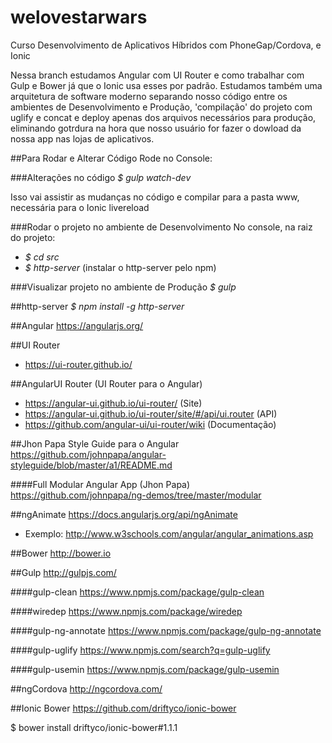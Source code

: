 # welovestarwars
Curso Desenvolvimento de Aplicativos Híbridos com PhoneGap/Cordova, e Ionic

Nessa branch estudamos Angular com UI Router e como trabalhar com Gulp e Bower já que o Ionic usa esses por padrão.
Estudamos também uma arquitetura de software moderno separando nosso código entre os ambientes de Desenvolvimento e Produção, 'compilação' do projeto com uglify e concat e deploy apenas dos arquivos necessários para produção, eliminando gotrdura na hora que nosso usuário for fazer o dowload da nossa app nas lojas de aplicativos.

##Para Rodar e Alterar Código
Rode no Console:

###Alterações no código 
_$ gulp watch-dev_

Isso vai assistir as mudanças no código e compilar para a pasta www, necessária para o Ionic livereload

###Rodar o projeto no ambiente de Desenvolvimento
No console, na raiz do projeto:
- _$ cd src_ 
- _$ http-server_ (instalar o http-server pelo npm)

###Visualizar projeto no ambiente de Produção
_$ gulp_

##http-server
_$ npm install -g http-server_

##Angular
https://angularjs.org/

##UI Router
- https://ui-router.github.io/

##AngularUI Router (UI Router para o Angular)
- https://angular-ui.github.io/ui-router/ (Site)
- https://angular-ui.github.io/ui-router/site/#/api/ui.router (API)
- https://github.com/angular-ui/ui-router/wiki (Documentação)


##Jhon Papa Style Guide para o Angular
https://github.com/johnpapa/angular-styleguide/blob/master/a1/README.md

####Full Modular Angular App (Jhon Papa)
https://github.com/johnpapa/ng-demos/tree/master/modular

##ngAnimate
https://docs.angularjs.org/api/ngAnimate
- Exemplo: http://www.w3schools.com/angular/angular_animations.asp

##Bower
http://bower.io

##Gulp
http://gulpjs.com/

####gulp-clean
https://www.npmjs.com/package/gulp-clean

####wiredep
https://www.npmjs.com/package/wiredep

####gulp-ng-annotate
https://www.npmjs.com/package/gulp-ng-annotate

####gulp-uglify
https://www.npmjs.com/search?q=gulp-uglify

####gulp-usemin
https://www.npmjs.com/package/gulp-usemin

##ngCordova
http://ngcordova.com/

##Ionic Bower
https://github.com/driftyco/ionic-bower

$ bower install driftyco/ionic-bower#1.1.1
